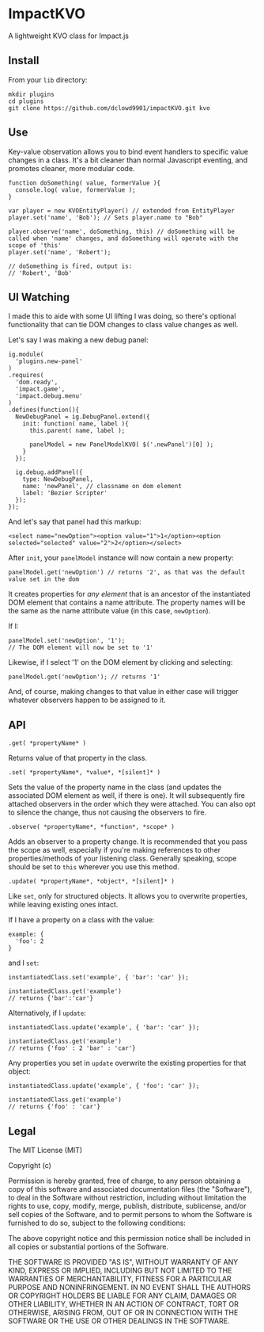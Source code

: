# ImpactKVO

A lightweight KVO class for Impact.js

## Install

From your `lib` directory:
    
    mkdir plugins
    cd plugins
    git clone https://github.com/dclowd9901/impactKVO.git kvo

## Use

Key-value observation allows you to bind event handlers to specific value changes in a class. It's a bit cleaner than normal Javascript eventing, and promotes cleaner, more modular code.

    function doSomething( value, formerValue ){
      console.log( value, formerValue );
    }

    var player = new KVOEntityPlayer() // extended from EntityPlayer
    player.set('name', 'Bob'); // Sets player.name to "Bob"

    player.observe('name', doSomething, this) // doSomething will be called when 'name' changes, and doSomething will operate with the scope of 'this'
    player.set('name', 'Robert');

    // doSomething is fired, output is:
    // 'Robert', 'Bob'

## UI Watching

I made this to aide with some UI lifting I was doing, so there's optional functionality that can tie DOM changes to class value changes as well.

Let's say I was making a new debug panel:

    ig.module(
      'plugins.new-panel'
    )
    .requires(
      'dom.ready',
      'impact.game',
      'impact.debug.menu'
    )
    .defines(function(){
      NewDebugPanel = ig.DebugPanel.extend({
        init: function( name, label ){
          this.parent( name, label );

          panelModel = new PanelModelKVO( $('.newPanel')[0] );
        }
      });

      ig.debug.addPanel({
        type: NewDebugPanel,
        name: 'newPanel', // classname on dom element
        label: 'Bezier Scripter'
      });
    });

And let's say that panel had this markup:

    <select name="newOption"><option value="1">1</option><option selected="selected" value="2">2</option></select>

After `init`, your `panelModel` instance will now contain a new property:

    panelModel.get('newOption') // returns '2', as that was the default value set in the dom

It creates properties for *any element* that is an ancestor of the instantiated DOM element that contains a name attribute. The property names will be the same as the name attribute value (in this case, `newOption`).

If I:
  
    panelModel.set('newOption', '1');
    // The DOM element will now be set to '1'

Likewise, if I select '1' on the DOM element by clicking and selecting:

    panelModel.get('newOption'); // returns '1'

And, of course, making changes to that value in either case will trigger whatever observers happen to be assigned to it.

## API

`.get( *propertyName* )`

Returns value of that property in the class.

`.set( *propertyName*, *value*, *[silent]* )`

Sets the value of the property name in the class (and updates the associated DOM element as well, if there is one). It will subsequently fire attached observers in the order which they were attached. You can also opt to silence the change, thus not causing the observers to fire. 

`.observe( *propertyName*, *function*, *scope* )`

Adds an observer to a property change. It is recommended that you pass the scope as well, especially if you're making references to other properties/methods of your listening class. Generally speaking, scope should be set to `this` wherever you use this method.

`.update( *propertyName*, *object*, *[silent]* )`

Like `set`, only for structured objects. It allows you to overwrite properties, while leaving existing ones intact.

If I have a property on a class with the value:

    example: {
      'foo': 2
    }

and I `set`:
    
    instantiatedClass.set('example', { 'bar': 'car' });
 
    instantiatedClass.get('example')
    // returns {'bar':'car'}

Alternatively, if I `update`:

    instantiatedClass.update('example', { 'bar': 'car' });
 
    instantiatedClass.get('example')
    // returns {'foo' : 2 'bar' : 'car'}

Any properties you set in `update` overwrite the existing properties for that object:

    instantiatedClass.update('example', { 'foo': 'car' });
 
    instantiatedClass.get('example')
    // returns {'foo' : 'car'}

## Legal

The MIT License (MIT)

Copyright (c) <year> <copyright holders>

Permission is hereby granted, free of charge, to any person obtaining a copy
of this software and associated documentation files (the "Software"), to deal
in the Software without restriction, including without limitation the rights
to use, copy, modify, merge, publish, distribute, sublicense, and/or sell
copies of the Software, and to permit persons to whom the Software is
furnished to do so, subject to the following conditions:

The above copyright notice and this permission notice shall be included in
all copies or substantial portions of the Software.

THE SOFTWARE IS PROVIDED "AS IS", WITHOUT WARRANTY OF ANY KIND, EXPRESS OR
IMPLIED, INCLUDING BUT NOT LIMITED TO THE WARRANTIES OF MERCHANTABILITY,
FITNESS FOR A PARTICULAR PURPOSE AND NONINFRINGEMENT. IN NO EVENT SHALL THE
AUTHORS OR COPYRIGHT HOLDERS BE LIABLE FOR ANY CLAIM, DAMAGES OR OTHER
LIABILITY, WHETHER IN AN ACTION OF CONTRACT, TORT OR OTHERWISE, ARISING FROM,
OUT OF OR IN CONNECTION WITH THE SOFTWARE OR THE USE OR OTHER DEALINGS IN
THE SOFTWARE.